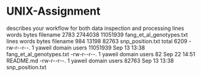 # UNIX-Assignment
describes your workflow for both data inspection and processing
  lines words bytes filename 2783  2744038 11051939 fang_et_al_genotypes.txt
   lines words bytes filename 984 13198 82763 snp_position.txt
total 6209
-rw-r--r--. 1 yaweil domain users 11051939 Sep 13 13:38 fang_et_al_genotypes.txt
-rw-r--r--. 1 yaweil domain users       82 Sep 22 14:51 README.md
-rw-r--r--. 1 yaweil domain users    82763 Sep 13 13:38 snp_position.txt
